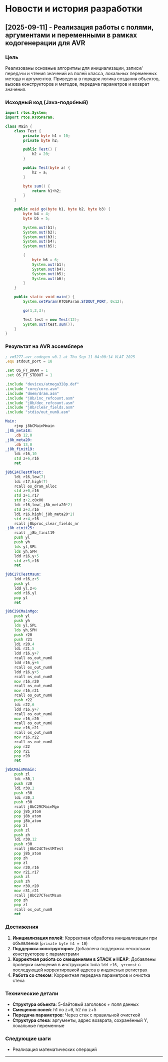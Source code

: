 # Новости и история разработки

## [2025-09-11] - Реализация работы с полями, аргументами и переменными в рамках кодогенерации для AVR

### Цель
Реализованы основные алгоритмы для инициализации, записи/передачи и чтения значений из полей класса, локальных переменных метода и аргументов.
Приведена в порядок логика создания объектов, вызова конструкторов и методов, передача параметров и возврат значения.

### Исходный код (Java-подобный)

```java
import rtos.System;
import rtos.RTOSParam;

class Main {
	class Test {
		private byte h1 = 10;
		private byte h2;

		public Test() {
			h2 = 20;
		}

		public Test(byte a) {
			h2 = a;
		}

		byte sum() {
			return h1+h2;
		}
	}

	public void go(byte b1, byte b2, byte b3) {
		byte b4 = 4;
		byte b5 = 5;

		System.out(b1);
		System.out(b2);
		System.out(b3);
		System.out(b4);
		System.out(b5);

		{
			byte b6 = 6;
			System.out(b1);
			System.out(b4);
			System.out(b5);
			System.out(b6);
		}
	}

    public static void main() {
		System.setParam(RTOSParam.STDOUT_PORT, 0x12);

		go(1,2,3);

		Test test = new Test(12);
		System.out(test.sum());
	}
}
```

### Результат на AVR ассемблере

```asm
; vm5277.avr_codegen v0.1 at Thu Sep 11 04:00:14 VLAT 2025
.equ stdout_port = 18

.set OS_FT_DRAM = 1
.set OS_FT_STDOUT = 1

.include "devices/atmega328p.def"
.include "core/core.asm"
.include "dmem/dram.asm"
.include "j8b/inc_refcount.asm"
.include "j8b/dec_refcount.asm"
.include "j8b/clear_fields.asm"
.include "stdio/out_num8.asm"

Main:
	rjmp j8bCMainMmain
_j8b_meta18:
	.db 12,0
_j8b_meta20:
	.db 13,0
_j8b_finit19:
	ldi r16,10
	std z+6,r16
	ret

j8bC24CTestMTest:
	ldi r16,low(7)
	ldi r17,high(7)
	rcall os_dram_alloc
	std z+0,r16
	std z+1,r17
	std z+2,c0x00
	ldi r16,low(_j8b_meta20*2)
	std z+3,r16
	ldi r16,high(_j8b_meta20*2)
	std z+4,r16
	rcall j8bproc_clear_fields_nr
_j8b_cinit25:
	rcall _j8b_finit19
	push yl
	push yh
	lds yl,SPL
	lds yh,SPH
	ldd r16,y+5
	std z+5,r16
	ret

j8bC27CTestMsum:
	ldd r16,z+5
	push yl
	ldd yl,z+6
	add r16,yl
	pop yl
	ret

j8bC29CMainMgo:
	push yl
	push yh
	lds yl,SPL
	lds yh,SPH
	push r20
	push r21
	ldi r20,4
	ldi r21,5
	ldd r16,y+7
	rcall os_out_num8
	ldd r16,y+6
	rcall os_out_num8
	ldd r16,y+5
	rcall os_out_num8
	mov r16,r20
	rcall os_out_num8
	mov r16,r21
	rcall os_out_num8
	push r22
	ldi r22,6
	ldd r16,y+7
	rcall os_out_num8
	mov r16,r20
	rcall os_out_num8
	mov r16,r21
	rcall os_out_num8
	mov r16,r22
	rcall os_out_num8
	pop r22
	pop r21
	pop r20
	ret

j8bCMainMmain:
	push zl
	ldi r30,1
	push r30
	ldi r30,2
	push r30
	ldi r30,3
	push r30
	rcall j8bC29CMainMgo
	pop j8b_atom
	pop j8b_atom
	pop j8b_atom
	pop zl
	push zl
	push zh
	ldi r30,12
	push r30
	rcall j8bC24CTestMTest
	pop j8b_atom
	pop zh
	pop zl
	mov r20,r16
	mov r21,r17
	push zl
	push zh
	mov r30,r20
	mov r31,r21
	rcall j8bC27CTestMsum
	pop zh
	pop zl
	rcall os_out_num8
	ret
```

### Достижения

1. **Инициализация полей**: Корректная обработка инициализации при объявлении (`private byte h1 = 10`)
2. **Поддержка конструкторов**: Добавлена поддержка нескольких конструкторов с параметрами
3. **Корректная работа со смещениями в STACK и HEAP**: Добавлены проверки смещений в инструкциях типа `ldd r16, y+const` с последующей корректировкой адреса в индексных регистрах
4. **Работа со стеком**: Корректная передача параметров и очистка стека

### Технические детали

- **Структура объекта**: 5-байтовый заголовок + поля данных
- **Смещения полей**: h1 по z+6, h2 по z+5
- **Передача параметров**: Через стек с правильной очисткой
- **Структура стека**: аргументы, адрес возврата, сохранённый Y, локальные переменные
### Следующие шаги

- Реализация математических операций
---

